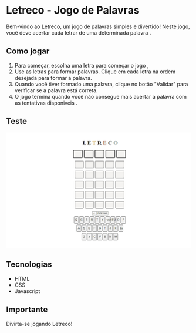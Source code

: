 

# Letreco - Jogo de Palavras

Bem-vindo ao Letreco, um jogo de palavras simples e divertido! Neste jogo, você deve acertar cada letrar de uma determinada palavra .

## Como jogar

1. Para começar, escolha uma letra para começar o jogo ,
2. Use as letras para formar palavras. Clique em cada letra na ordem desejada para formar a palavra.
3. Quando você tiver formado uma palavra, clique no botão "Validar" para verificar se a palavra está correta.
6. O jogo termina quando você não consegue mais acertar a palavra com as tentativas disponiveis .

## Teste

<img src = "css/Letreco.gif">



## Tecnologias

- HTML
- CSS
- Javascript

## Importante 
Divirta-se jogando Letreco!
